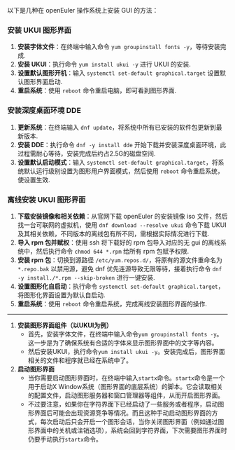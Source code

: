 以下是几种在 openEuler 操作系统上安装 GUI 的方法：

### 安装 UKUI 图形界面
1. **安装字体文件**：在终端中输入命令 `yum groupinstall fonts -y`，等待安装完成.
2. **安装 UKUI**：执行命令 `yum install ukui -y` 进行 UKUI 的安装.
3. **设置默认图形开机**：输入 `systemctl set-default graphical.target` 设置默认图形界面启动.
4. **重启系统**：使用 `reboot` 命令重启电脑，即可看到图形界面.

### 安装深度桌面环境 DDE
1. **更新系统**：在终端输入 `dnf update`，将系统中所有已安装的软件包更新到最新版本.
2. **安装 DDE**：执行命令 `dnf -y install dde` 开始下载并安装深度桌面环境，此过程需耐心等待，安装完成后约占2.5G的磁盘空间.
3. **设置默认启动模式**：输入 `systemctl set-default graphical.target`，将系统默认运行级别设置为图形用户界面模式，然后使用 `reboot` 命令重启系统，使设置生效.

### 离线安装 UKUI 图形界面
1. **下载安装镜像和相关依赖**：从官网下载 openEuler 的安装镜像 iso 文件，然后找一台可联网的虚拟机，使用 `dnf download --resolve ukui` 命令下载 UKUI 及其相关依赖，不同版本的离线包有所不同，需根据实际情况进行下载.
2. **导入 rpm 包并赋权**：使用 ssh 将下载好的 rpm 包导入对应的无 gui 的离线系统中，然后执行命令 `chmod 644 *.rpm` 给所有 rpm 包赋予权限.
3. **安装 rpm 包**：切换到源路径 `/etc/yum.repos.d/`，将原有的源文件重命名为 `*.repo.bak` 以禁用源，避免 dnf 优先连源导致无限等待，接着执行命令 `dnf -y install./*.rpm --skip-broken` 进行一键安装.
4. **设置图形化自启动**：执行命令 `systemctl set-default graphical.target`，将图形化界面设置为默认自启动.
5. **重启系统**：使用 `reboot` 命令重启系统，完成离线安装图形界面的操作.

------

1. **安装图形界面组件（以UKUI为例）**
   - 首先，安装字体文件，在终端中输入命令`yum groupinstall fonts -y`。这一步是为了确保系统有合适的字体来显示图形界面中的文字等内容。
   - 然后安装UKUI，执行命令`yum install ukui -y`。安装完成后，图形界面相关的文件和程序就已经在系统中了。
2. **启动图形界面**
   - 当你需要启动图形界面时，在终端中输入`startx`命令。`startx`命令是一个用于启动X Window系统（图形界面的底层系统）的脚本。它会读取相关的配置文件，启动图形服务器和窗口管理器等组件，从而开启图形界面。
   - 不过要注意，如果你在字符界面下已经启动了一些服务或者程序，启动图形界面后可能会出现资源竞争等情况。而且这种手动启动图形界面的方式，每次启动后只会开启一个图形会话，当你关闭图形界面（例如通过图形界面中的关机或注销选项），系统会回到字符界面，下次需要图形界面时仍要手动执行`startx`命令。
